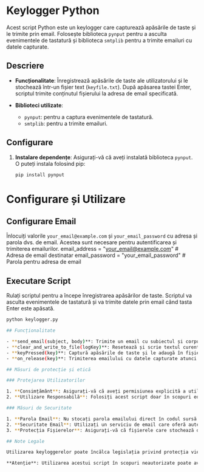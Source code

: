 # Keylogger Python

Acest script Python este un keylogger care capturează apăsările de taste și le trimite prin email. Folosește biblioteca `pynput` pentru a asculta evenimentele de tastatură și biblioteca `smtplib` pentru a trimite emailuri cu datele capturate.

## Descriere

- **Funcționalitate**: Înregistrează apăsările de taste ale utilizatorului și le stochează într-un fișier text (`keyfile.txt`). După apăsarea tastei Enter, scriptul trimite conținutul fișierului la adresa de email specificată.

- **Biblioteci utilizate**:
  - `pynput`: pentru a captura evenimentele de tastatură.
  - `smtplib`: pentru a trimite emailuri.

## Configurare

1. **Instalare dependențe**:
   Asigurați-vă că aveți instalată biblioteca `pynput`. O puteți instala folosind pip:
   ```bash
   pip install pynput
# Configurare și Utilizare

## Configurare Email

Înlocuiți valorile `your_email@example.com` și `your_email_password` cu adresa și parola dvs. de email. Acestea sunt necesare pentru autentificarea și trimiterea emailurilor.
email_address = "your_email@example.com"  # Adresa de email destinatar
email_password = "your_email_password"  # Parola pentru adresa de email
## Executare Script

Rulați scriptul pentru a începe înregistrarea apăsărilor de taste. Scriptul va asculta evenimentele de tastatură și va trimite datele prin email când tasta Enter este apăsată.
```bash
python keylogger.py

## Funcționalitate

- **send_email(subject, body)**: Trimite un email cu subiectul și corpul specificat.
- **clear_and_write_to_file(logKey)**: Resetează și scrie textul curent în fișierul de logare.
- **keyPressed(key)**: Captură apăsările de taste și le adaugă în fișierul de logare.
- **on_release(key)**: Trimiterea emailului cu datele capturate atunci când tasta Enter este apăsată.

## Măsuri de protecție și etică

### Protejarea Utilizatorilor

1. **Consimțământ**: Asigurați-vă că aveți permisiunea explicită a utilizatorilor înainte de a utiliza sau distribui acest script. Utilizarea keyloggerelor fără consimțământ este ilegală și neetică.
2. **Utilizare Responsabilă**: Folosiți acest script doar în scopuri educaționale și pentru securitatea propriilor dispozitive. Nu utilizați keyloggere pentru a compromite securitatea altor persoane.

### Măsuri de Securitate

1. **Parola Email**: Nu stocați parola emailului direct în codul sursă. Utilizați variabile de mediu sau un sistem de gestionare a secretelor pentru a proteja informațiile sensibile.
2. **Securitate Email**: Utilizați un serviciu de email care oferă autentificare în doi pași pentru a spori securitatea contului utilizat pentru trimiterea emailurilor.
3. **Protecția Fișierelor**: Asigurați-vă că fișierele care stochează datele capturate sunt protejate și accesibile doar de către persoane autorizate. Luați în considerare criptarea fișierelor care conțin informații sensibile.

## Note Legale

Utilizarea keyloggerelor poate încălca legislația privind protecția vieții private și confidențialitatea datelor. Respectați toate legile și reglementările aplicabile în jurisdicția dvs. înainte de a utiliza acest script.

**Atenție**: Utilizarea acestui script în scopuri neautorizate poate avea consecințe legale grave. Utilizați-l cu responsabilitate și doar în scopuri legale și etice.
